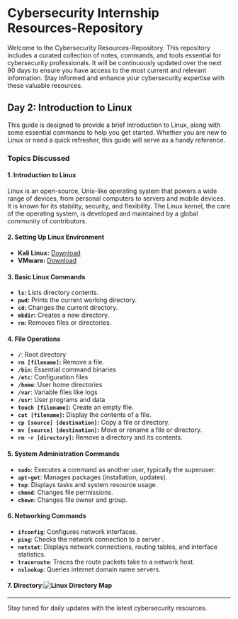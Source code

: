 # Cybersecurity Internship Resources-Repository

Welcome to the Cybersecurity Resources-Repository. This repository includes a curated collection of notes, commands, and tools essential for cybersecurity professionals. It will be continuously updated over the next 90 days to ensure you have access to the most current and relevant information. Stay informed and enhance your cybersecurity expertise with these valuable resources.

## Day 2: Introduction to Linux
This guide is designed to provide a brief introduction to Linux, along with some essential commands to help you get started. Whether you are new to Linux or need a quick refresher, this guide will serve as a handy reference.

### Topics Discussed 

#### 1. **Introduction to Linux**
Linux is an open-source, Unix-like operating system that powers a wide range of devices, from personal computers to servers and mobile devices. It is known for its stability, security, and flexibility. The Linux kernel, the core of the operating system, is developed and maintained by a global community of contributors.

#### 2. **Setting Up Linux Environment**
- **Kali Linux:** [Download](https://www.kali.org/downloads/)
- **VMware:** [Download](https://www.vmware.com/products/desktop-hypervisor.html)

#### 3. **Basic Linux Commands**
- **`ls`:** Lists directory contents.
- **`pwd`:** Prints the current working directory.
- **`cd`:** Changes the current directory.
- **`mkdir`:** Creates a new directory.
- **`rm`:** Removes files or directories.
  
#### 4. **File Operations**
- **`/`**: Root directory
- **`rm [filename]`:** Remove a file.
- **`/bin`**: Essential command binaries
- **`/etc`**: Configuration files
- **`/home`**: User home directories
- **`/var`**: Variable files like logs
- **`/usr`**: User programs and data
- **`touch [filename]`:** Create an empty file.
- **`cat [filename]`:** Display the contents of a file.
- **`cp [source] [destination]`:** Copy a file or directory.
- **`mv [source] [destination]`:** Move or rename a file or directory.
- **`rm -r [directory]`:** Remove a directory and its contents.

 
#### 5. **System Administration Commands**
- **`sudo`**: Executes a command as another user, typically the superuser.
- **`apt-get`**: Manages packages (installation, updates).
- **`top`**: Displays tasks and system resource usage.
- **`chmod`**: Changes file permissions.
- **`chown`**: Changes file owner and group.

#### 6. **Networking Commands**
- **`ifconfig`**: Configures network interfaces.
- **`ping`**: Checks the network connection to a server .
- **`netstat`**: Displays network connections, routing tables, and interface statistics.
- **`traceroute`**: Traces the route packets take to a network host.
- **`nslookup`**: Queries internet domain name servers.
  
#### 7. **Directory**:![Linux Directory Map](file:///C:/Users/hkana/Downloads/Linux%20directory%20.png)

  ---
  Stay tuned for daily updates with the latest cybersecurity resources.
